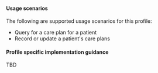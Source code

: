 #### Usage scenarios

The following are supported usage scenarios for this profile:

- Query for a care plan for a patient
- Record or update a patient's care plans


#### Profile specific implementation guidance
TBD




